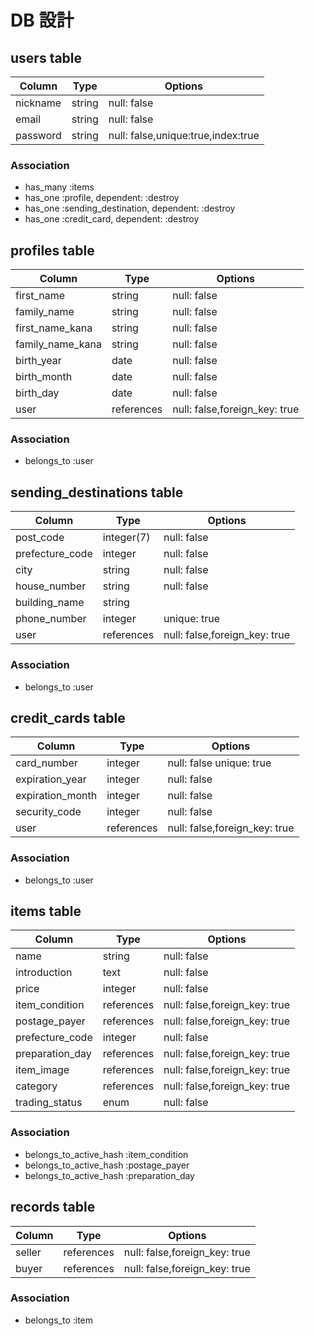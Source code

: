 # DB 設計

## users table
| Column             | Type                | Options                            |
|--------------------|---------------------|------------------------------------|
| nickname           | string              | null: false                        |
| email              | string              | null: false                        |
| password           | string              | null: false,unique:true,index:true |

### Association
* has_many :items
* has_one :profile, dependent: :destroy
* has_one :sending_destination, dependent: :destroy
* has_one :credit_card, dependent: :destroy


## profiles table
| Column             | Type                | Options                       |
|--------------------|---------------------|-------------------------------|
| first_name         | string              | null: false                   |
| family_name        | string              | null: false                   |
| first_name_kana    | string              | null: false                   |
| family_name_kana   | string              | null: false                   |
| birth_year         | date                | null: false                   |
| birth_month        | date                | null: false                   |
| birth_day          | date                | null: false                   |
| user               | references          | null: false,foreign_key: true |

### Association
* belongs_to :user


## sending_destinations table
| Column             | Type                | Options                       |
|--------------------|---------------------|-------------------------------|
| post_code          | integer(7)          | null: false                   |
| prefecture_code    | integer             | null: false                   |
| city               | string              | null: false                   |
| house_number       | string              | null: false                   |
| building_name      | string              |                               |
| phone_number       | integer             | unique: true                  |
| user               | references          | null: false,foreign_key: true |

### Association
* belongs_to :user


## credit_cards table
| Column             | Type                | Options                       |
|--------------------|---------------------|-------------------------------|
| card_number        | integer             | null: false  unique: true     |
| expiration_year    | integer             | null: false                   |
| expiration_month   | integer             | null: false                   |
| security_code      | integer             | null: false                   |
| user               | references          | null: false,foreign_key: true |

### Association
* belongs_to :user


## items table
| Column             | Type                | Options                       |
|--------------------|---------------------|-------------------------------|
| name               | string              | null: false                   |
| introduction       | text                | null: false                   |
| price              | integer             | null: false                   |
| item_condition     | references          | null: false,foreign_key: true |
| postage_payer      | references          | null: false,foreign_key: true |
| prefecture_code    | integer             | null: false                   |
| preparation_day    | references          | null: false,foreign_key: true |
| item_image         | references          | null: false,foreign_key: true |
| category           | references          | null: false,foreign_key: true |
| trading_status     | enum                | null: false                   |

### Association
* belongs_to_active_hash :item_condition
* belongs_to_active_hash :postage_payer
* belongs_to_active_hash :preparation_day


## records table
| Column             | Type                | Options                       |
|--------------------|---------------------|-------------------------------|
| seller             | references          | null: false,foreign_key: true |
| buyer              | references          | null: false,foreign_key: true |

### Association
* belongs_to :item